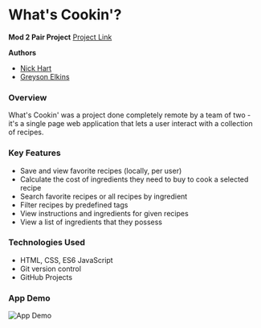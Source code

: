 # What's Cookin'?
**Mod 2 Pair Project**
[Project Link](https://greysonelkins.github.io/whats-cookin/src)

**Authors**
- [Nick Hart](https://github.com/nickhartdev)
- [Greyson Elkins](https://github.com/GreysonElkins)

### Overview
What's Cookin' was a project done completely remote by a team of two - it's a single page web application that lets a user interact with a collection of recipes.

### Key Features
- Save and view favorite recipes (locally, per user)
- Calculate the cost of ingredients they need to buy to cook a selected recipe
- Search favorite recipes or all recipes by ingredient
- Filter recipes by predefined tags
- View instructions and ingredients for given recipes
- View a list of ingredients that they possess

### Technologies Used
- HTML, CSS, ES6 JavaScript
- Git version control
- GitHub Projects

### App Demo
![App Demo](./src/readme/whats-cookin.gif)